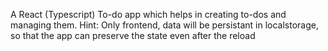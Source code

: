 A React (Typescript) To-do app which helps in creating to-dos and managing them.
Hint: Only frontend, data will be persistant in localstorage, so that the app can preserve the state even after the reload
